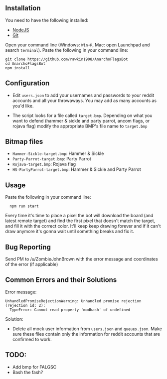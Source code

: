 ## Installation

You need to have the following installed:
* [NodeJS](https://nodejs.org)
* [Git](https://git-scm.com/book/en/v2/Getting-Started-Installing-Git)

Open your command line (Windows: `Win+R`, Mac: open Launchpad and search `terminal`). 
Paste the following in your command line:

```
git clone https://github.com/rawkin1908/AnarchoFlagsBot
cd AnarchoFlagsBot
npm install
```

## Configuration

* Edit `users.json` to add your usernames and passwords
to your reddit accounts and all your throwaways. You may add as many accounts as you'd like.

* The script looks for a file called `target.bmp`. Depending on what you want to defend (hammer & sickle and party parrot,
ancom flags, or rojava flag) modify the appropriate BMP's file name to `target.bmp`

## Bitmap files
* `Hammer-Sickle-target.bmp`: Hammer & Sickle
* `Party-Parrot-target.bmp`: Party Parrot
* `Rojava-target.bmp`: Rojava flag
* `HS-PartyParrot-target.bmp`: Hammer & Sickle and Party Parrot

## Usage

Paste the following in your command line:

```
  npm run start
```

Every time it's time to place a pixel the bot will download the board
(and latest remote target) and find the first pixel that doesn't match
the target, and fill it with the correct color. It'll keep keep drawing forever and if it can't draw anymore it's gonna
wait until something breaks and fix it.

## Bug Reporting
Send PM to /u/ZombieJohnBrown with the error message and coordinates of the error (if applicable)

## Common Errors and their Solutions

Error message:
```
UnhandledPromiseRejectionWarning: Unhandled promise rejection (rejection id: 2): 
  TypeError: Cannot read property 'modhash' of undefined
```
Solution:
* Delete all mock user information from `users.json` and `queues.json`. Make sure these files contain only the information for reddit accounts that are confirmed to work.


## TODO:
* Add bmp for FALGSC
* Bash the fash?
